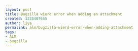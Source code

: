 ```yaml
---
layout: post
title: Bugzilla wierd error when adding an attachment
created: 1235407665
author: liya
permalink: alm/bugzilla-wierd-error-when-adding-attachment
tags:
- ALM
- bugzilla
---
```


